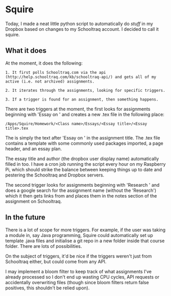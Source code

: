 Squire
==========

Today, I made a neat little python script to automatically do *stuff* in my Dropbox based on 
changes to my Schooltraq account. I decided to call it squire.

What it does
----------------

At the moment, it does 
the following:

	1. It first polls Schooltraq.com via the api (http://help.schooltraq.com/kb/schooltraq-api/) and gets all of my active (i.e. not archived) assignments.

	2. It iterates through the assignments, looking for specific triggers.

	3. If a trigger is found for an assignment, then something happens.

There are two triggers at the moment, the first looks for assignments beginning with 'Essay on ' and creates a new .tex file in the following place:

`/Apps/Squire/Homework/<Class name>/Essays/<Essay title>/<Essay title>.tex` 

The <Essay title> is simply the text after 'Essay on ' in the assignment title. The .tex file contains a template with some commonly used packages imported, a page header, and an essay plan.

The essay title and author (the dropbox user display name) automatically filled in too. I have a cron job running the script every hour on my Raspberry Pi, which should strike the balance between keeping things up to date and pestering the Schooltraq and Dropbox servers.

The second trigger looks for assignments beginning with 'Research ' and does a google search for the assignment name (without the 'Research') which it then gets links from and places them in the notes section of the assignment on Schooltraq.

In the future
------------------ 
There is a lot of scope for more triggers. For example, if the user was taking a module in, say Java programming, Squire could automatically set up template .java files and initialise a git repo in a new folder inside that course folder. There are lots of possibilities.

On the subject of triggers, it'd be nice if the triggers weren't just from Schooltraq either, but could come from any API. 

I may implement a bloom filter to keep track of what assignments I've already processed so I don't end up wasting CPU cycles, API requests or accidentally overwriting files (though since bloom filters return false positives, this shouldn't be relied upon).

